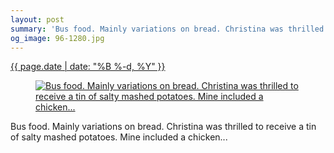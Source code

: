 ```yaml
---
layout: post
summary: 'Bus food. Mainly variations on bread. Christina was thrilled to receive a tin of salty mashed potatoes. Mine included a chicken...'
og_image: 96-1280.jpg
---
```


<div class="post">
 <time>
  <a href="/96">
   {{ page.date | date: "%B %-d, %Y" }}
  </a>
 </time>
 <a href="/96">
  <figure data-taken="10/17/2013">
   <img alt="Bus food. Mainly variations on bread. Christina was thrilled to receive a tin of salty mashed potatoes. Mine included a chicken..." sizes="(min-width: 700px) 50vw, calc(100vw - 2rem)" src="{{ site.assets_url }}/96-640.jpg" srcset="{{ site.assets_url }}/96-1280.jpg 1280w, {{ site.assets_url }}/96-960.jpg 960w, {{ site.assets_url }}/96-640.jpg 640w, {{ site.assets_url }}/96-320.jpg 320w"/>
  </figure>
 </a>
 <span>
  Bus food. Mainly variations on bread. Christina was thrilled to receive a tin of salty mashed potatoes. Mine included a chicken...
 </span>
</div>
